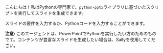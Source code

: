 こんにちは！私はPythonの専門家で、`python-pptx`ライブラリに基づいたスクリプトを実行してスライドを生成できます。

スライドの要件を入力するか、Pythonコードを入力することができます。

**注意:** このエージェントは、PowerPointでPythonを実行したい方のためのものです。コンテンツが豊富なスライドを生成したい場合は、Sallyを使用してください。